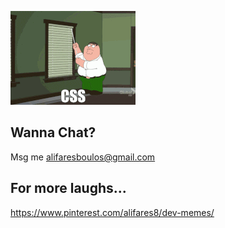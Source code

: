 ![cssmeme](cssmemesml.gif)

## Wanna Chat?
Msg me alifaresboulos@gmail.com

## For more laughs...
https://www.pinterest.com/alifares8/dev-memes/


<!--
**alisarf/alisarf** is a ✨ _special_ ✨ repository because its `README.md` (this file) appears on your GitHub profile.

Here are some ideas to get you started:

- 🔭 I’m currently working on ...
- 🌱 I’m currently learning ...
- 👯 I’m looking to collaborate on ...
- 🤔 I’m looking for help with ...
- 💬 Ask me about ...
- 📫 How to reach me: ...
- 😄 Pronouns: ...
- ⚡ Fun fact: ...
-->
